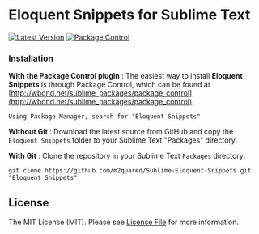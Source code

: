 # Eloquent Snippets for Sublime Text

[![Latest Version][ico-latest-version]][link-latest-version]
[![Package Control][ico-package-control]][link-package-control]

### Installation
**With the Package Control plugin** :
The easiest way to install **Eloquent Snippets** is through Package Control, which can be found at [http://wbond.net/sublime_packages/package_control](http://wbond.net/sublime_packages/package_control).

```
Using Package Manager, search for "Eloquent Snippets"
```

**Without Git** :
Download the latest source from GitHub and copy the `Eloquent Snippets` folder to your Sublime Text "Packages" directory.

**With Git** :
Clone the repository in your Sublime Text `Packages` directory:

```
git clone https://github.com/m2quared/Sublime-Eloquent-Snippets.git "Eloquent Snippets"
```

## License

The MIT License (MIT). Please see [License File](LICENSE.md) for more information.

[ico-package-control]: https://img.shields.io/packagecontrol/dt/Eloquent%20Snippets.svg
[ico-latest-version]: https://img.shields.io/github/release/m2quared/sublime-eloquent-snippets.svg

[link-package-control]: https://packagecontrol.io/packages/Eloquent%20Snippets
[link-latest-version]: https://github.com/m2quared/Sublime-Eloquent-Snippets/releases
[link-author]: https://github.com/m2quared
